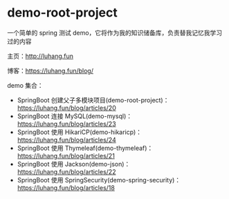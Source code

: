 # demo-root-project
一个简单的 spring 测试 demo，它将作为我的知识储备库，负责替我记忆我学习过的内容

主页：http://luhang.fun

博客：https://luhang.fun/blog/

demo 集合：
- SpringBoot 创建父子多模块项目(demo-root-project)：https://luhang.fun/blog/articles/20
- SpringBoot 连接 MySQL(demo-mysql)：https://luhang.fun/blog/articles/23
- SpringBoot 使用 HikariCP(demo-hikaricp)：https://luhang.fun/blog/articles/24
- SpringBoot 使用 Thymeleaf(demo-thymeleaf)：https://luhang.fun/blog/articles/21
- SpringBoot 使用 Jackson(demo-json)：https://luhang.fun/blog/articles/22
- SpringBoot 使用 SpringSecurity(demo-spring-security)：https://luhang.fun/blog/articles/18